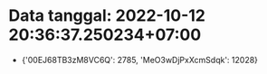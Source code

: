 # Data tanggal: 2022-10-12 20:36:37.250234+07:00

* {'00EJ68TB3zM8VC6Q': 2785, 'MeO3wDjPxXcmSdqk': 12028}
